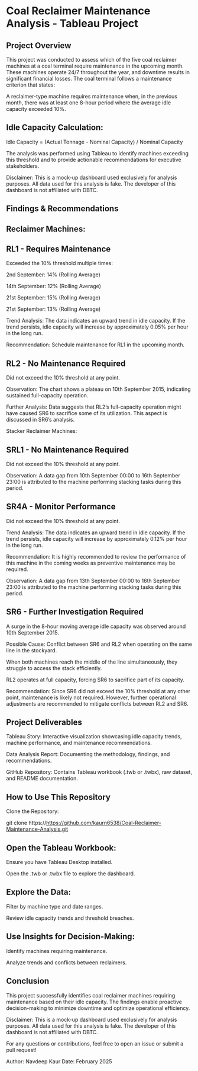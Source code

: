 # Coal Reclaimer Maintenance Analysis - Tableau Project
## Project Overview

This project was conducted to assess which of the five coal reclaimer machines at a coal terminal require maintenance in the upcoming month. These machines operate 24/7 throughout the year, and downtime results in significant financial losses. The coal terminal follows a maintenance criterion that states:

A reclaimer-type machine requires maintenance when, in the previous month, there was at least one 8-hour period where the average idle capacity exceeded 10%.

## Idle Capacity Calculation:

Idle Capacity = (Actual Tonnage - Nominal Capacity) / Nominal Capacity

The analysis was performed using Tableau to identify machines exceeding this threshold and to provide actionable recommendations for executive stakeholders.

Disclaimer: This is a mock-up dashboard used exclusively for analysis purposes. All data used for this analysis is fake. The developer of this dashboard is not affiliated with DBTC.

## Findings & Recommendations

## Reclaimer Machines:

## RL1 - Requires Maintenance

Exceeded the 10% threshold multiple times:

2nd September: 14% (Rolling Average)

14th September: 12% (Rolling Average)

21st September: 15% (Rolling Average)

21st September: 13% (Rolling Average)

Trend Analysis: The data indicates an upward trend in idle capacity. If the trend persists, idle capacity will increase by approximately 0.05% per hour in the long run.

Recommendation: Schedule maintenance for RL1 in the upcoming month.

## RL2 - No Maintenance Required

Did not exceed the 10% threshold at any point.

Observation: The chart shows a plateau on 10th September 2015, indicating sustained full-capacity operation.

Further Analysis: Data suggests that RL2’s full-capacity operation might have caused SR6 to sacrifice some of its utilization. This aspect is discussed in SR6’s analysis.

Stacker Reclaimer Machines:

## SRL1 - No Maintenance Required

Did not exceed the 10% threshold at any point.

Observation: A data gap from 10th September 00:00 to 16th September 23:00 is attributed to the machine performing stacking tasks during this period.

## SR4A - Monitor Performance

Did not exceed the 10% threshold at any point.

Trend Analysis: The data indicates an upward trend in idle capacity. If the trend persists, idle capacity will increase by approximately 0.12% per hour in the long run.

Recommendation: It is highly recommended to review the performance of this machine in the coming weeks as preventive maintenance may be required.

Observation: A data gap from 13th September 00:00 to 16th September 23:00 is attributed to the machine performing stacking tasks during this period.

## SR6 - Further Investigation Required

A surge in the 8-hour moving average idle capacity was observed around 10th September 2015.

Possible Cause: Conflict between SR6 and RL2 when operating on the same line in the stockyard.

When both machines reach the middle of the line simultaneously, they struggle to access the stack efficiently.

RL2 operates at full capacity, forcing SR6 to sacrifice part of its capacity.

Recommendation: Since SR6 did not exceed the 10% threshold at any other point, maintenance is likely not required. However, further operational adjustments are recommended to mitigate conflicts between RL2 and SR6.

## Project Deliverables

Tableau Story: Interactive visualization showcasing idle capacity trends, machine performance, and maintenance recommendations.

Data Analysis Report: Documenting the methodology, findings, and recommendations.

GitHub Repository: Contains Tableau workbook (.twb or .twbx), raw dataset, and README documentation.

## How to Use This Repository

Clone the Repository:

git clone https://https://github.com/kaurn6538/Coal-Reclaimer-Maintenance-Analysis.git

## Open the Tableau Workbook:

Ensure you have Tableau Desktop installed.

Open the .twb or .twbx file to explore the dashboard.

## Explore the Data:

Filter by machine type and date ranges.

Review idle capacity trends and threshold breaches.

## Use Insights for Decision-Making:

Identify machines requiring maintenance.

Analyze trends and conflicts between reclaimers.

## Conclusion

This project successfully identifies coal reclaimer machines requiring maintenance based on their idle capacity. The findings enable proactive decision-making to minimize downtime and optimize operational efficiency.

Disclaimer: This is a mock-up dashboard used exclusively for analysis purposes. All data used for this analysis is fake. The developer of this dashboard is not affiliated with DBTC.

For any questions or contributions, feel free to open an issue or submit a pull request!

Author: Navdeep Kaur
Date: February 2025
